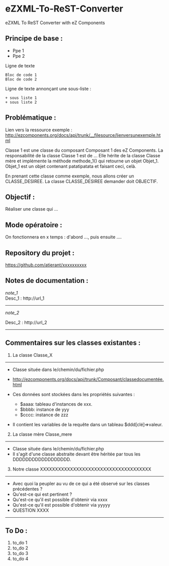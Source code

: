 eZXML-To-ReST-Converter
=======================

eZXML To ReST Converter with eZ Components

Principe de base :
------------------

- Ppe 1
- Ppe 2

Ligne de texte

	Bloc de code 1
	Bloc de code 2

Ligne de texte annonçant une sous-liste : 

	+ sous liste 1
	+ sous liste 2


Problématique :
---------------

Lien vers la ressource 
exemple : http://ezcomponents.org/docs/api/trunk/__filesource/lienversunexemple.html

Classe 1 est une classe du composant Composant 1 des eZ Components.
La responsabilité de la classe Classe 1 est de ...
Elle hérite de la classe Classe mère et implémente la méthode methode_1() qui retourne un objet Objet_1.
Objet_1 est un objet contenant patatipatata et faisant ceci, celà.	

En prenant cette classe comme exemple, nous allons créer un CLASSE_DESIREE.
La classe CLASSE_DESIREE demander doit OBJECTIF.

Objectif :
----------

Réaliser une classe qui ...

Mode opératoire :
-----------------
On fonctionnera en x temps : d'abord ..., puis ensuite ....

Repository du projet :
----------------------

https://github.com/atierant/xxxxxxxxxx

Notes de documentation :
------------------------
_note_1_  
Desc_1 : http://url_1

-------------------------------
_note_2_  

Desc_2 : http://url_2

________________________________


Commentaires sur les classes existantes :
-----------------------------------------
1. La classe Classe_X
-----------------------------------------------
- Classe située dans le/chemin/du/fichier.php
- http://ezcomponents.org/docs/api/trunk/Composant/classedocumentée.html
- Ces données sont stockées dans les propriétés suivantes :
    + $aaaa: tableau d'instances de xxx.
    + $bbbb: instance de yyy
    + $cccc: instance de zzz

- Il contient les variables de la requête dans un tableau $ddd[clé]=>valeur.

2. La classe mère Classe_mere
-------------------------------------
- Classe située dans le/chemin/du/fichier.php
- Il s'agit d'une classe abstraite devant être héritée par tous les DDDDDDDDDDDDDDDDDD.

3. Notre classe XXXXXXXXXXXXXXXXXXXXXXXXXXXXXXXXXXXXX
------------------------------------------
- Avec quoi la peupler au vu de ce qui a été observé sur les classes précédentes ?
- Qu'est-ce qui est pertinent ?
- Qu'est-ce qu'il est possible d'obtenir via xxxx
- Qu'est-ce qu'il est possible d'obtenir via yyyyy
- QUESTION XXXX

-----------------------------------

To Do :
-------

1. to_do 1
2. to_do 2
3. to_do 3
4. to_do 4
